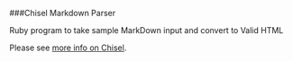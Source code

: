 ###Chisel Markdown Parser

 Ruby program to take sample MarkDown input and convert to Valid HTML

Please see [more info on Chisel](https://github.com/JumpstartLab/curriculum/blob/master/source/projects/chisel.markdown).
